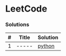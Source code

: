
LeetCode
========

### Solutions

| # | Title | Solution |
|---| ----- | -------- |
| 1 | ----- | [python](sol1.py) |